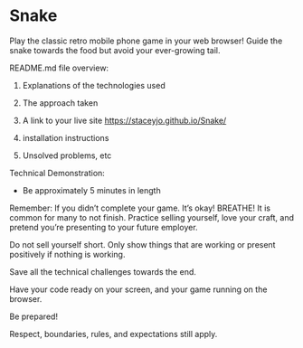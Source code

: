 # Snake
Play the classic retro mobile phone game in your web browser! Guide the snake towards the food but avoid your ever-growing tail.

README.md file overview:
1. Explanations of the technologies used

2. The approach taken

3. A link to your live site
https://staceyjo.github.io/Snake/

4. installation instructions

5. Unsolved problems, etc

Technical Demonstration: 

- Be approximately 5 minutes in length

Remember:
If you didn’t complete your game. It’s okay! BREATHE! It is common for many to not finish.
Practice selling yourself, love your craft, and pretend you’re presenting to your future employer.

Do not sell yourself short. Only show things that are working or present positively if nothing is working. 

Save all the technical challenges towards the end.

Have your code ready on your screen, and your game running on the browser. 

Be prepared!

Respect, boundaries, rules, and expectations still apply.


